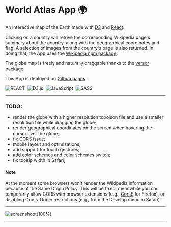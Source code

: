 # World Atlas App 🌍

An interactive map of the Earth made with [D3](https://d3js.org/) and [React](https://reactjs.org/).


Clicking on a country will retrive the corresponding Wikipedia page's summary about the country, along with the geographical coordinates and flag.
A selection of images from the country's page is also returned.
In doing that, the App uses the [Wikipedia npm package](https://www.npmjs.com/package/wikipedia).


The globe map is freely and naturally draggable thanks to the [versor package](https://www.npmjs.com/package/versor).

This App is deployed on [Github pages](https://marcocosta1618.github.io/world-atlas-app/). 

![REACT](https://img.shields.io/badge/REACT-grey.svg?&logo=react&logoColor=blue)&nbsp;
![D3.js](https://img.shields.io/badge/D3.js-fff.svg?&logo=d3.js&logoColor=f5854b)&nbsp;
![JavaScript](https://img.shields.io/badge/JavaScript-f7df1e.svg?&logo=javascript&logoColor=black)&nbsp;
![SASS](https://img.shields.io/badge/SASS-cc6699.svg?&logo=sass&logoColor=white)&nbsp;

---

### TODO:
+ render the globe with a higher resolution topojson file and use a smaller resolution file while dragging the globe;
+ render geographical coordinates on the screen when hovering the cursor over the globe;
+ fix CORS issue;
+ mobile layout and optimizations;
+ add support for touch gestures;
+ add color schemes and color schemes switch;
+ fix tooltip width in Safari;

#### Note
At the moment some browsers won't render the Wikipedia information because of the Same Origin Policy. This will be fixed, meanwhile you can temporarily allow CORS with browser extensions (e.g., [CorsE](https://github.com/spenibus/cors-everywhere-firefox-addon) for Firefox), or disabling Cross-Origin restrictions (e.g., from the Develop menu in Safari).

---

![screenshoot(100%)](https://user-images.githubusercontent.com/78434326/170222207-106b6beb-e145-401d-bfaf-4bec6a43857f.png)

---
